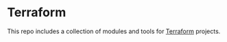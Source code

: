 # Terraform

This repo includes a collection of modules and tools for [Terraform](https://www.terraform.io) projects.
